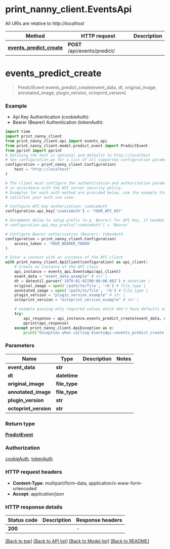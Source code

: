 # print_nanny_client.EventsApi

All URIs are relative to *http://localhost*

Method | HTTP request | Description
------------- | ------------- | -------------
[**events_predict_create**](EventsApi.md#events_predict_create) | **POST** /api/events/predict/ | 


# **events_predict_create**
> PredictEvent events_predict_create(event_data, dt, original_image, annotated_image, plugin_version, octoprint_version)



### Example

* Api Key Authentication (cookieAuth):
* Bearer (Bearer) Authentication (tokenAuth):
```python
import time
import print_nanny_client
from print_nanny_client.api import events_api
from print_nanny_client.model.predict_event import PredictEvent
from pprint import pprint
# Defining the host is optional and defaults to http://localhost
# See configuration.py for a list of all supported configuration parameters.
configuration = print_nanny_client.Configuration(
    host = "http://localhost"
)

# The client must configure the authentication and authorization parameters
# in accordance with the API server security policy.
# Examples for each auth method are provided below, use the example that
# satisfies your auth use case.

# Configure API key authorization: cookieAuth
configuration.api_key['cookieAuth'] = 'YOUR_API_KEY'

# Uncomment below to setup prefix (e.g. Bearer) for API key, if needed
# configuration.api_key_prefix['cookieAuth'] = 'Bearer'

# Configure Bearer authorization (Bearer): tokenAuth
configuration = print_nanny_client.Configuration(
    access_token = 'YOUR_BEARER_TOKEN'
)

# Enter a context with an instance of the API client
with print_nanny_client.ApiClient(configuration) as api_client:
    # Create an instance of the API class
    api_instance = events_api.EventsApi(api_client)
    event_data = "event_data_example" # str | 
    dt = dateutil_parser('1970-01-01T00:00:00.00Z') # datetime | 
    original_image = open('/path/to/file', 'rb') # file_type | 
    annotated_image = open('/path/to/file', 'rb') # file_type | 
    plugin_version = "plugin_version_example" # str | 
    octoprint_version = "octoprint_version_example" # str | 

    # example passing only required values which don't have defaults set
    try:
        api_response = api_instance.events_predict_create(event_data, dt, original_image, annotated_image, plugin_version, octoprint_version)
        pprint(api_response)
    except print_nanny_client.ApiException as e:
        print("Exception when calling EventsApi->events_predict_create: %s\n" % e)
```

### Parameters

Name | Type | Description  | Notes
------------- | ------------- | ------------- | -------------
 **event_data** | **str**|  |
 **dt** | **datetime**|  |
 **original_image** | **file_type**|  |
 **annotated_image** | **file_type**|  |
 **plugin_version** | **str**|  |
 **octoprint_version** | **str**|  |

### Return type

[**PredictEvent**](PredictEvent.md)

### Authorization

[cookieAuth](../README.md#cookieAuth), [tokenAuth](../README.md#tokenAuth)

### HTTP request headers

 - **Content-Type**: multipart/form-data, application/x-www-form-urlencoded
 - **Accept**: application/json

### HTTP response details
| Status code | Description | Response headers |
|-------------|-------------|------------------|
**200** |  |  -  |

[[Back to top]](#) [[Back to API list]](../README.md#documentation-for-api-endpoints) [[Back to Model list]](../README.md#documentation-for-models) [[Back to README]](../README.md)


